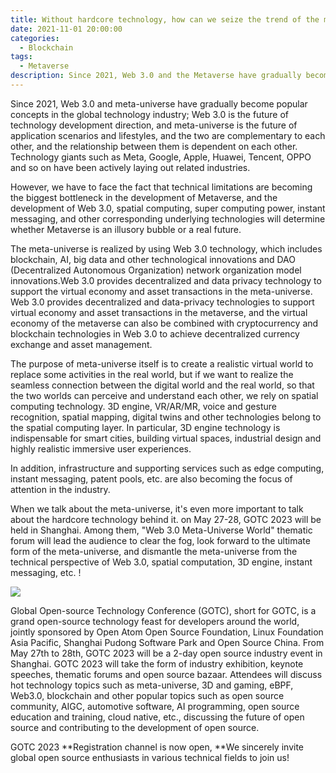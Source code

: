 ```yaml
---
title: Without hardcore technology, how can we seize the trend of the metaverse?
date: 2021-11-01 20:00:00
categories:
  - Blockchain
tags:
  - Metaverse
description: Since 2021, Web 3.0 and the Metaverse have gradually become popular concepts in the global technology industry. Web 3.0 is the future direction of technological development, while the Metaverse is the future of application scenarios and lifestyles. The two complement each other and have a symbiotic relationship. Tech giants such as Meta, Google, Apple, Huawei, Tencent, OPPO, etc. are actively laying out related industries.
---
```


Since 2021, Web 3.0 and meta-universe have gradually become popular concepts in the global technology industry; Web 3.0 is the future of technology development direction, and meta-universe is the future of application scenarios and lifestyles, and the two are complementary to each other, and the relationship between them is dependent on each other. Technology giants such as Meta, Google, Apple, Huawei, Tencent, OPPO and so on have been actively laying out related industries.

However, we have to face the fact that technical limitations are becoming the biggest bottleneck in the development of Metaverse, and the development of Web 3.0, spatial computing, super computing power, instant messaging, and other corresponding underlying technologies will determine whether Metaverse is an illusory bubble or a real future.

The meta-universe is realized by using Web 3.0 technology, which includes blockchain, AI, big data and other technological innovations and DAO (Decentralized Autonomous Organization) network organization model innovations.Web 3.0 provides decentralized and data privacy technology to support the virtual economy and asset transactions in the meta-universe. Web 3.0 provides decentralized and data-privacy technologies to support virtual economy and asset transactions in the metaverse, and the virtual economy of the metaverse can also be combined with cryptocurrency and blockchain technologies in Web 3.0 to achieve decentralized currency exchange and asset management.

The purpose of meta-universe itself is to create a realistic virtual world to replace some activities in the real world, but if we want to realize the seamless connection between the digital world and the real world, so that the two worlds can perceive and understand each other, we rely on spatial computing technology. 3D engine, VR/AR/MR, voice and gesture recognition, spatial mapping, digital twins and other technologies belong to the spatial computing layer. In particular, 3D engine technology is indispensable for smart cities, building virtual spaces, industrial design and highly realistic immersive user experiences.

In addition, infrastructure and supporting services such as edge computing, instant messaging, patent pools, etc. are also becoming the focus of attention in the industry.

When we talk about the meta-universe, it's even more important to talk about the hardcore technology behind it. on May 27-28, GOTC 2023 will be held in Shanghai. Among them, "Web 3.0 Meta-Universe World" thematic forum will lead the audience to clear the fog, look forward to the ultimate form of the meta-universe, and dismantle the meta-universe from the technical perspective of Web 3.0, spatial computation, 3D engine, instant messaging, etc. !

![](https://oscimg.oschina.net/oscnet/up-30f4cdaa3c61b40b51d699600e5d68f7aaa.jpg)

Global Open-source Technology Conference (GOTC), short for GOTC, is a grand open-source technology feast for developers around the world, jointly sponsored by Open Atom Open Source Foundation, Linux Foundation Asia Pacific, Shanghai Pudong Software Park and Open Source China. From May 27th to 28th, GOTC 2023 will be a 2-day open source industry event in Shanghai. GOTC 2023 will take the form of industry exhibition, keynote speeches, thematic forums and open source bazaar. Attendees will discuss hot technology topics such as meta-universe, 3D and gaming, eBPF, Web3.0, blockchain and other popular topics such as open source community, AIGC, automotive software, AI programming, open source education and training, cloud native, etc., discussing the future of open source and contributing to the development of open source.

GOTC 2023 **Registration channel is now open, **We sincerely invite global open source enthusiasts in various technical fields to join us!